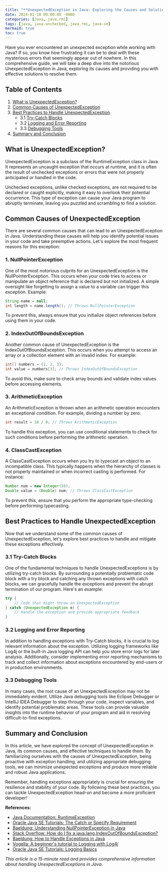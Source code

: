 ```yaml
---
title: "**UnexpectedException in Java: Exploring the Causes and Solutions**"
date: 2024-01-10 09:00:00 -0000
categories: [Java, java.rmi]
tags: [java, java-unchecked, java.rmi, java-se]
mermaid: true
toc: true
---
```



Have you ever encountered an unexpected exception while working with Java? If so, you know how frustrating it can be to deal with these mysterious errors that seemingly appear out of nowhere. In this comprehensive guide, we will take a deep dive into the notorious UnexpectedException in Java, exploring its causes and providing you with effective solutions to resolve them.

## Table of Contents
1. [What is UnexpectedException?](#what-is-unexpectedexception)
2. [Common Causes of UnexpectedException](#common-causes)
3. [Best Practices to Handle UnexpectedException](#handling-unexpectedexception)
    - 3.1 [Try-Catch Blocks](#try-catch-blocks)
    - 3.2 [Logging and Error Reporting](#logging-and-error-reporting)
    - 3.3 [Debugging Tools](#debugging-tools)
4. [Summary and Conclusion](#summary-and-conclusion)

## **What is UnexpectedException?** <a id="what-is-unexpectedexception"></a>

UnexpectedException is a subclass of the RuntimeException class in Java. It represents an uncaught exception that occurs at runtime, and it is often the result of unchecked exceptions or errors that were not properly anticipated or handled in the code.

Unchecked exceptions, unlike checked exceptions, are not required to be declared or caught explicitly, making it easy to overlook their potential occurrence. This type of exception can cause your Java program to abruptly terminate, leaving you puzzled and scrambling to find a solution.

## **Common Causes of UnexpectedException** <a id="common-causes"></a>

There are several common causes that can lead to an UnexpectedException in Java. Understanding these causes will help you identify potential issues in your code and take preemptive actions. Let's explore the most frequent reasons for this exception:

### 1. NullPointerException

One of the most notorious culprits for an UnexpectedException is the NullPointerException. This occurs when your code tries to access or manipulate an object reference that is declared but not initialized. A simple oversight like forgetting to assign a value to a variable can trigger this exception. Example:

```java
String name = null;
int length = name.length(); // Throws NullPointerException
```

To prevent this, always ensure that you initialize object references before using them in your code.

### 2. IndexOutOfBoundsException

Another common cause of UnexpectedException is the IndexOutOfBoundsException. This occurs when you attempt to access an array or a collection element with an invalid index. For example:

```java
int[] numbers = {1, 2, 3};
int value = numbers[3]; // Throws IndexOutOfBoundsException
```

To avoid this, make sure to check array bounds and validate index values before accessing elements.

### 3. ArithmeticException

An ArithmeticException is thrown when an arithmetic operation encounters an exceptional condition. For example, dividing a number by zero:

```java
int result = 10 / 0; // Throws ArithmeticException
```

To handle this exception, you can use conditional statements to check for such conditions before performing the arithmetic operation.

### 4. ClassCastException

A ClassCastException occurs when you try to typecast an object to an incompatible class. This typically happens when the hierarchy of classes is not properly maintained or when incorrect casting is performed. For instance:

```java
Number num = new Integer(10);
Double value = (Double) num; // Throws ClassCastException
```

To prevent this, ensure that you perform the appropriate type-checking before performing typecasting.

## **Best Practices to Handle UnexpectedException** <a id="handling-unexpectedexception"></a>

Now that we understand some of the common causes of UnexpectedException, let's explore best practices to handle and mitigate these exceptions effectively.

### 3.1 **Try-Catch Blocks** <a id="try-catch-blocks"></a>

One of the fundamental techniques to handle UnexpectedExceptions is by utilizing try-catch blocks. By surrounding a potentially problematic code block with a try block and catching any thrown exceptions with catch blocks, we can gracefully handle the exceptions and prevent the abrupt termination of our program. Here's an example:

```java
try {
    // Code that might throw an UnexpectedException
} catch (UnexpectedException e) {
    // Handle the exception and provide appropriate feedback
}
```

### 3.2 **Logging and Error Reporting** <a id="logging-and-error-reporting"></a>

In addition to handling exceptions with Try-Catch blocks, it is crucial to log relevant information about the exception. Utilizing logging frameworks like Log4j or the built-in Java logging API can help you store error logs for later analysis. Additionally, consider implementing error reporting mechanisms to track and collect information about exceptions encountered by end-users or in production environments.

### 3.3 **Debugging Tools** <a id="debugging-tools"></a>

In many cases, the root cause of an UnexpectedException may not be immediately evident. Utilize Java debugging tools like Eclipse Debugger or IntelliJ IDEA Debugger to step through your code, inspect variables, and identify potential problematic areas. These tools can provide valuable insights into the runtime behavior of your program and aid in resolving difficult-to-find exceptions.

## **Summary and Conclusion** <a id="summary-and-conclusion"></a>

In this article, we have explored the concept of UnexpectedException in Java, its common causes, and effective techniques to handle them. By familiarizing ourselves with the causes of UnexpectedException, being proactive with exception handling, and utilizing appropriate debugging tools, we can minimize unexpected exceptions and produce more reliable and robust Java applications.

Remember, handling exceptions appropriately is crucial for ensuring the resilience and stability of your code. By following these best practices, you can tackle UnexpectedException head-on and become a more proficient developer!

**References:**
- [Java Documentation: RuntimeException](https://docs.oracle.com/en/java/javase/11/docs/api/java.base/java/lang/RuntimeException.html)
- [Oracle Java SE Tutorials: The Catch or Specify Requirement](https://docs.oracle.com/javase/tutorial/essential/exceptions/catchOrDeclare.html)
- [Baeldung: Understanding NullPointerException in Java](https://www.baeldung.com/java-null-pointer-exception)
- [Stack Overflow: How do I fix a java.lang.IndexOutOfBoundsException?](https://stackoverflow.com/questions/20949143/how-do-i-fix-a-java-lang-indexoutofboundsexception)
- [Baeldung: How to Handle Exceptions in Java](https://www.baeldung.com/java-exceptions-handling)
- [Vogella: A beginner's tutorial to Logging with Log4j](https://www.vogella.com/tutorials/Logging/article.html)
- [Oracle Java SE Tutorials: Logging Basics](https://docs.oracle.com/javase/tutorial/essential/environment/logging.html)

*This article is a 15-minute read and provides comprehensive information about handling UnexpectedExceptions in Java.*